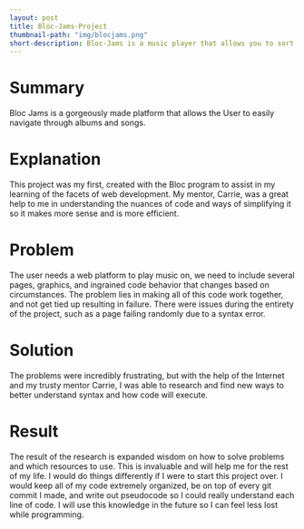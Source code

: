 ```yaml
---
layout: post
title: Bloc-Jams-Project
thumbnail-path: "img/blocjams.png"
short-description: Bloc-Jams is a music player that allows you to sort within albums and navigate between songs easily.
---
```

# Summary
Bloc Jams is a gorgeously made platform that allows the User to easily navigate through albums and songs.
# Explanation
This project was my first, created with the Bloc program to assist in my learning of the facets of web development. My mentor, Carrie, was a great help to me in understanding the nuances of code and ways of simplifying it so it makes more sense and is more efficient.
# Problem
The user needs a web platform to play music on, we need to include several pages, graphics, and ingrained code behavior that changes based on circumstances. The problem lies in making all of this code work together, and not get tied up resulting in failure. There were issues during the entirety of the project, such as a page failing randomly due to a syntax error.
# Solution
The problems were incredibly frustrating, but with the help of the Internet and my trusty mentor Carrie, I was able to research and find new ways to better understand syntax and how code will execute.
# Result
 The result of the research is expanded wisdom on how to solve problems and which resources to use. This is invaluable and will help me for the rest of my life. I would do things differently if I were to start this project over. I would keep all of my code extremely organized, be on top of every git commit I made, and write out pseudocode so I could really understand each line of code. I will use this knowledge in the future so I can feel less lost while programming.

